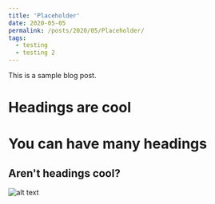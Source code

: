 ```yaml
---
title: 'Placeholder'
date: 2020-05-05
permalink: /posts/2020/05/Placeholder/
tags:
  - testing
  - testing 2
---
```


This is a sample blog post. 

Headings are cool
======

You can have many headings
======

Aren't headings cool?
------

![alt text](https://hhpp.github.io/images/foo-bar-identity-th.jpg "Test image")